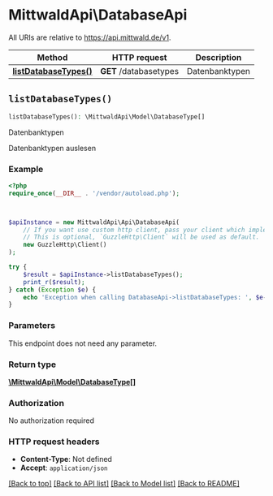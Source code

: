 # MittwaldApi\DatabaseApi

All URIs are relative to https://api.mittwald.de/v1.

Method | HTTP request | Description
------------- | ------------- | -------------
[**listDatabaseTypes()**](DatabaseApi.md#listDatabaseTypes) | **GET** /databasetypes | Datenbanktypen


## `listDatabaseTypes()`

```php
listDatabaseTypes(): \MittwaldApi\Model\DatabaseType[]
```

Datenbanktypen

Datenbanktypen auslesen

### Example

```php
<?php
require_once(__DIR__ . '/vendor/autoload.php');



$apiInstance = new MittwaldApi\Api\DatabaseApi(
    // If you want use custom http client, pass your client which implements `GuzzleHttp\ClientInterface`.
    // This is optional, `GuzzleHttp\Client` will be used as default.
    new GuzzleHttp\Client()
);

try {
    $result = $apiInstance->listDatabaseTypes();
    print_r($result);
} catch (Exception $e) {
    echo 'Exception when calling DatabaseApi->listDatabaseTypes: ', $e->getMessage(), PHP_EOL;
}
```

### Parameters

This endpoint does not need any parameter.

### Return type

[**\MittwaldApi\Model\DatabaseType[]**](../Model/DatabaseType.md)

### Authorization

No authorization required

### HTTP request headers

- **Content-Type**: Not defined
- **Accept**: `application/json`

[[Back to top]](#) [[Back to API list]](../../README.md#endpoints)
[[Back to Model list]](../../README.md#models)
[[Back to README]](../../README.md)
